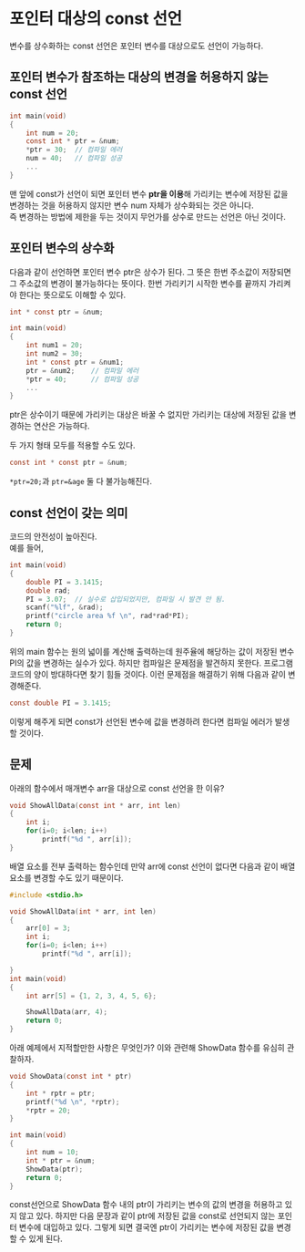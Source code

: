 # 포인터 대상의 const 선언  

변수를 상수화하는 const 선언은 포인터 변수를 대상으로도 선언이 가능하다.  

## 포인터 변수가 참조하는 대상의 변경을 허용하지 않는 const 선언  

```c
int main(void)
{
    int num = 20;
    const int * ptr = &num;
    *ptr = 30;  // 컴파일 에러  
    num = 40;   // 컴파일 성공
    ...
}
```
맨 앞에 const가 선언이 되면 포인터 변수 **ptr을 이용**해 가리키는 변수에 저장된 값을 변경하는 것을 허용하지 않지만 변수 num 자체가 상수화되는 것은 아니다.  
즉 변경하는 방법에 제한을 두는 것이지 무언가를 상수로 만드는 선언은 아닌 것이다.  

## 포인터 변수의 상수화  

다음과 같이 선언하면 포인터 변수 ptr은 상수가 된다. 그 뜻은 한번 주소값이 저장되면 그 주소값의 변경이 불가능하다는 뜻이다. 한번 가리키기 시작한 변수를 끝까지 가리켜야 한다는 뜻으로도 이해할 수 있다. 
```c
int * const ptr = &num;
```   

```c
int main(void)
{
    int num1 = 20;
    int num2 = 30;
    int * const ptr = &num1;
    ptr = &num2;    // 컴파일 에러
    *ptr = 40;      // 컴파일 성공
    ...
}
```
ptr은 상수이기 때문에 가리키는 대상은 바꿀 수 없지만 가리키는 대상에 저장된 값을 변경하는 연산은 가능하다.  

두 가지 형태 모두를 적용할 수도 있다.  
```c
const int * const ptr = &num;
```
`*ptr=20;`과 `ptr=&age` 둘 다 불가능해진다.  


## const 선언이 갖는 의미  
코드의 안전성이 높아진다.  
예를 들어,
```c
int main(void)
{
    double PI = 3.1415;
    double rad;
    PI = 3.07;  // 실수로 삽입되었지만, 컴파일 시 발견 안 됨.
    scanf("%lf", &rad);
    printf("circle area %f \n", rad*rad*PI);
    return 0;
}
```  
위의 main 함수는 원의 넓이를 계산해 출력하는데 원주율에 해당하는 값이 저장된 변수 PI의 값을 변경하는 실수가 있다. 하지만 컴파일은 문제점을 발견하지 못한다. 프로그램 코드의 양이 방대하다면 찾기 힘들 것이다. 이런 문제점을 해결하기 위해 다음과 같이 변경해준다.  
```c
const double PI = 3.1415;
```
이렇게 해주게 되면 const가 선언된 변수에 값을 변경하려 한다면 컴파일 에러가 발생할 것이다.   

## 문제  

아래의 함수에서 매개변수 arr을 대상으로 const 선언을 한 이유?
```c
void ShowAllData(const int * arr, int len)
{
    int i;
    for(i=0; i<len; i++)
        printf("%d ", arr[i]);
}
```  
배열 요소를 전부 출력하는 함수인데 만약 arr에 const 선언이 없다면 다음과 같이 배열 요소를 변경할 수도 있기 때문이다.  
```c
#include <stdio.h>

void ShowAllData(int * arr, int len)
{
    arr[0] = 3;
    int i;
    for(i=0; i<len; i++)
        printf("%d ", arr[i]);

}
int main(void)
{
    int arr[5] = {1, 2, 3, 4, 5, 6};

    ShowAllData(arr, 4);
    return 0;
}
```  

아래 예제에서 지적할만한 사항은 무엇인가? 이와 관련해 ShowData 함수를 유심히 관찰하자.  
```c
void ShowData(const int * ptr)
{
    int * rptr = ptr;
    printf("%d \n", *rptr);
    *rptr = 20;
}

int main(void)
{
    int num = 10;
    int * ptr = &num;
    ShowData(ptr);
    return 0;
}
```  
const선언으로 ShowData 함수 내의 ptr이 가리키는 변수의 값의 변경을 허용하고 있지 않고 있다. 하지만 다음 문장과 같이 ptr에 저장된 값을 const로 선언되지 않는 포인터 변수에 대입하고 있다. 그렇게 되면 결국엔 ptr이 가리키는 변수에 저장된 값을 변경할 수 있게 된다.  

